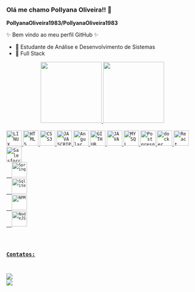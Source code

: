 ### Olá me chamo Pollyana Oliveira!! 👋

**PollyanaOliveira1983/PollyanaOliveira1983** 

✨ Bem vindo ao meu perfil GitHub ✨ 

- 🌱 Estudante de Análise e Desenvolvimento de Sistemas 
- 🌱 Full Stack


<div align="center">
  <a href="https://github.com/PollyanaOliveira1983">
  <img height="160em" src="https://github-readme-stats.vercel.app/api?username=PollyanaOliveira1983&show_icons=true&theme=dracula&include_all_commits=true&count_private=true"/>
  <img height="160em" margin="0" src="https://github-readme-stats.vercel.app/api/top-langs/?username=PollyanaOliveira1983&layout=compact&langs_count=7&theme=dracula"/>
</div>
  <div style="display: inline_block"><br>
  <code><img width="40px"src="https://cdn.jsdelivr.net/gh/devicons/devicon/icons/linux/linux-original.svg" title = "LINUX"/></code>
  <code><img width="40px" src="https://cdn.jsdelivr.net/gh/devicons/devicon/icons/html5/html5-original-wordmark.svg" title = "HTML5"/></code>
  <code><img width="40px" src="https://cdn.jsdelivr.net/gh/devicons/devicon/icons/css3/css3-original-wordmark.svg" title = "CSS3"/></code>
  <code><img width="40px" src="https://cdn.jsdelivr.net/gh/devicons/devicon/icons/javascript/javascript-original.svg" title = "JAVASCRIPT"/></code>
  <code><img width="40px" src="https://cdn.jsdelivr.net/gh/devicons/devicon/icons/angularjs/angularjs-original.svg" title = "Angular"/></code>   
  <code><img width="40px" src="https://cdn.jsdelivr.net/gh/devicons/devicon/icons/github/github-original.svg" title = "GITHUB"/></code>
  <code><img width="40px" src="https://cdn.jsdelivr.net/gh/devicons/devicon/icons/java/java-original.svg" title = "JAVA"/></code>
  <code><img width="40px" src="https://cdn.jsdelivr.net/gh/devicons/devicon/icons/mysql/mysql-original.svg" title = "MYSQL"/></code>
  <code><img width="40px" src="https://cdn.jsdelivr.net/gh/devicons/devicon/icons/postgresql/postgresql-original.svg" title = "Postgresql"/></code>  
  <code><img width="40px" src="https://cdn.jsdelivr.net/gh/devicons/devicon/icons/docker/docker-original.svg" title = "docker"/></code>
  <code><img width="40px" src="https://cdn.jsdelivr.net/gh/devicons/devicon/icons/react/react-original.svg" title = "React"/></code> 
  <code><img width="40px" src="https://cdn.jsdelivr.net/gh/devicons/devicon/icons/salesforce/salesforce-original.svg" title ="Salesforce"/>
  <code><img width="40px" src="https://cdn.jsdelivr.net/gh/devicons/devicon/icons/spring/spring-original.svg" title="Spring"/></code>
  <code><img width="40px" src="https://cdn.jsdelivr.net/gh/devicons/devicon/icons/sqlite/sqlite-original.svg" title="Sqlite"/></code>
  <code><img width="40px" src="https://cdn.jsdelivr.net/gh/devicons/devicon/icons/npm/npm-original-wordmark.svg" title="NPM"/></code>
  <code><img width="40px" src="https://cdn.jsdelivr.net/gh/devicons/devicon/icons/nodejs/nodejs-original.svg" title="NodeJS"/></code>
  
  
    
</div>

### Contatos:

<div>
<a href = "mailto:pollyana.oliveira@gmail.com"><img src="https://img.shields.io/badge/Gmail-D14836?style=for-the-badge&logo=gmail&logoColor=white" target="_blank"></a>
<a href="https://www.linkedin.com/in/pollyanaoliveira/" target="_blank"><img src="https://img.shields.io/badge/-LinkedIn-%230077B5?style=for-the-badge&logo=linkedin&logoColor=white" target="_blank"></a>   
</div>

